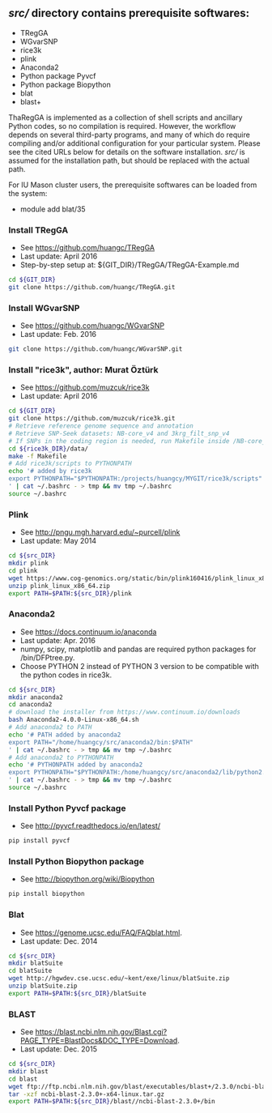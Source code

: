 ## *src/* directory contains prerequisite softwares:
- TRegGA
- WGvarSNP
- rice3k
- plink
- Anaconda2
- Python package Pyvcf
- Python package Biopython
- blat
- blast+

ThaRegGA is implemented as a collection of shell scripts and ancillary Python codes, so no compilation is required. However, the workflow depends on several third-party programs, and many of which do require compiling and/or additional configuration for your particular system. Please see the cited URLs below for details on the software installation. *src/* is assumed for the installation path, but should be replaced with the actual path.

For IU Mason cluster users, the prerequisite softwares can be loaded from the system:
- module add blat/35

### Install TRegGA
* See https://github.com/huangc/TRegGA
* Last update: April 2016
* Step-by-step setup at: ${GIT_DIR}/TRegGA/TRegGA-Example.md
```bash
cd ${GIT_DIR}
git clone https://github.com/huangc/TRegGA.git

```

### Install WGvarSNP
* See https://github.com/huangc/WGvarSNP
* Last update: Feb. 2016
```bash
git clone https://github.com/huangc/WGvarSNP.git

```

### Install "rice3k", author: Murat Öztürk
* See https://github.com/muzcuk/rice3k
* Last update: April 2016
```bash
cd ${GIT_DIR}
git clone https://github.com/muzcuk/rice3k.git
# Retrieve reference genome sequence and annotation
# Retrieve SNP-Seek datasets: NB-core_v4 and 3krg_filt_snp_v4
# If SNPs in the coding region is needed, run Makefile inside /NB-core_v4 and /3krg_filt_snp_v4.
cd ${rice3k_DIR}/data/
make -f Makefile
# Add rice3k/scripts to PYTHONPATH
echo '# added by rice3k
export PYTHONPATH="$PYTHONPATH:/projects/huangcy/MYGIT/rice3k/scripts"
' | cat ~/.bashrc - > tmp && mv tmp ~/.bashrc
source ~/.bashrc

```

### Plink
* See http://pngu.mgh.harvard.edu/~purcell/plink
* Last update: May 2014
```bash
cd ${src_DIR}
mkdir plink
cd plink
wget https://www.cog-genomics.org/static/bin/plink160416/plink_linux_x86_64.zip
unzip plink_linux_x86_64.zip
export PATH=$PATH:${src_DIR}/plink

```

### Anaconda2
* See https://docs.continuum.io/anaconda
* Last update: Apr. 2016
* numpy, scipy, matplotlib and pandas are required python packages for /bin/DFPtree.py.
* Choose PYTHON 2 instead of PYTHON 3 version to be compatible with the python codes in rice3k.
```bash
cd ${src_DIR}
mkdir anaconda2
cd anaconda2
# download the installer from https://www.continuum.io/downloads
bash Anaconda2-4.0.0-Linux-x86_64.sh
# Add anaconda2 to PATH
echo '# PATH added by anaconda2
export PATH="/home/huangcy/src/anaconda2/bin:$PATH"
' | cat ~/.bashrc - > tmp && mv tmp ~/.bashrc
# Add anaconda2 to PYTHONPATH
echo '# PYTHONPATH added by anaconda2
export PYTHONPATH="$PYTHONPATH:/home/huangcy/src/anaconda2/lib/python2.7/site-packages"
' | cat ~/.bashrc - > tmp && mv tmp ~/.bashrc
source ~/.bashrc

```

### Install Python Pyvcf package
* See http://pyvcf.readthedocs.io/en/latest/
```bash
pip install pyvcf

```

### Install Python Biopython package
* See http://biopython.org/wiki/Biopython
```bash
pip install biopython

```

### Blat
* See https://genome.ucsc.edu/FAQ/FAQblat.html.
* Last update: Dec. 2014
```bash
cd ${src_DIR}
mkdir blatSuite
cd blatSuite
wget http://hgwdev.cse.ucsc.edu/~kent/exe/linux/blatSuite.zip
unzip blatSuite.zip
export PATH=$PATH:${src_DIR}/blatSuite

```

### BLAST
* See https://blast.ncbi.nlm.nih.gov/Blast.cgi?PAGE_TYPE=BlastDocs&DOC_TYPE=Download.
* Last update: Dec. 2015
```bash
cd ${src_DIR}
mkdir blast
cd blast
wget ftp://ftp.ncbi.nlm.nih.gov/blast/executables/blast+/2.3.0/ncbi-blast-2.3.0+-x64-linux.tar.gz
tar -xzf ncbi-blast-2.3.0+-x64-linux.tar.gz
export PATH=$PATH:${src_DIR}/blast//ncbi-blast-2.3.0+/bin

```
